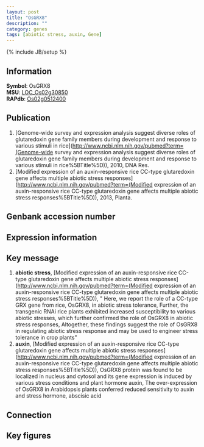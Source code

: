 ```yaml
---
layout: post
title: "OsGRX8"
description: ""
category: genes
tags: [abiotic stress, auxin, Gene]
---
```

{% include JB/setup %}

## Information
__Symbol__: OsGRX8  
__MSU__: [LOC_Os02g30850](http://rice.plantbiology.msu.edu/cgi-bin/ORF_infopage.cgi?orf=LOC_Os02g30850)  
__RAPdb__: [Os02g0512400](http://rapdb.dna.affrc.go.jp/viewer/gbrowse_details/irgsp1?name=Os02g0512400)  

## Publication
1. [Genome-wide survey and expression analysis suggest diverse roles of glutaredoxin gene family members during development and response to various stimuli in rice](http://www.ncbi.nlm.nih.gov/pubmed?term=(Genome-wide survey and expression analysis suggest diverse roles of glutaredoxin gene family members during development and response to various stimuli in rice%5BTitle%5D)), 2010, DNA Res.
2. [Modified expression of an auxin-responsive rice CC-type glutaredoxin gene affects multiple abiotic stress responses](http://www.ncbi.nlm.nih.gov/pubmed?term=(Modified expression of an auxin-responsive rice CC-type glutaredoxin gene affects multiple abiotic stress responses%5BTitle%5D)), 2013, Planta.

## Genbank accession number

## Expression information

## Key message
1. __abiotic stress__, [Modified expression of an auxin-responsive rice CC-type glutaredoxin gene affects multiple abiotic stress responses](http://www.ncbi.nlm.nih.gov/pubmed?term=(Modified expression of an auxin-responsive rice CC-type glutaredoxin gene affects multiple abiotic stress responses%5BTitle%5D)), " Here, we report the role of a CC-type GRX gene from rice, OsGRX8, in abiotic stress tolerance, Further, the transgenic RNAi rice plants exhibited increased susceptibility to various abiotic stresses, which further confirmed the role of OsGRX8 in abiotic stress responses, Altogether, these findings suggest the role of OsGRX8 in regulating abiotic stress response and may be used to engineer stress tolerance in crop plants"
2. __auxin__, [Modified expression of an auxin-responsive rice CC-type glutaredoxin gene affects multiple abiotic stress responses](http://www.ncbi.nlm.nih.gov/pubmed?term=(Modified expression of an auxin-responsive rice CC-type glutaredoxin gene affects multiple abiotic stress responses%5BTitle%5D)),  OsGRX8 protein was found to be localized in nucleus and cytosol and its gene expression is induced by various stress conditions and plant hormone auxin, The over-expression of OsGRX8 in Arabidopsis plants conferred reduced sensitivity to auxin and stress hormone, abscisic acid

## Connection

## Key figures


